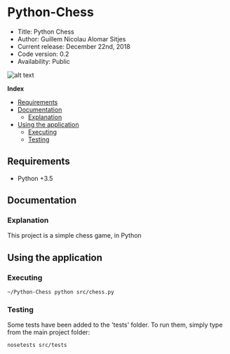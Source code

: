 # Python-Chess

*    Title: Python Chess  
*    Author: Guillem Nicolau Alomar Sitjes      
*    Current release: December 22nd, 2018                  
*    Code version: 0.2                       
*    Availability: Public

![alt text][logo2]

[logo2]: https://github.com/guillemnicolau/Python-Chess/blob/master/documentation/Chess.jpg?raw=true "Chess board"

**Index**
* [Requirements](#requirements)
* [Documentation](#documentation)
    * [Explanation](#explanation)
* [Using the application](#using-the-application)
    * [Executing](#executing)
    * [Testing](#testing)

## Requirements

- Python +3.5

## Documentation

### Explanation

This project is a simple chess game, in Python

## Using the application

### Executing

```
~/Python-Chess python src/chess.py
```

### Testing

Some tests have been added to the 'tests' folder. To run them, simply type from the main project folder:
```
nosetests src/tests
```